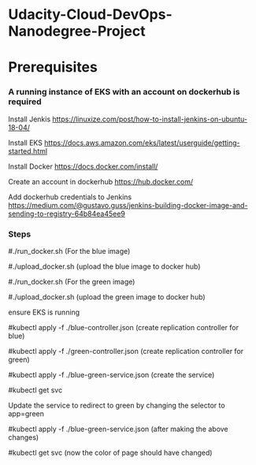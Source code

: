 # Udacity-Cloud-DevOps-Nanodegree-Project

<h1> Prerequisites </h1>

<h3> A running instance of EKS with an account on dockerhub is required </h3>

Install Jenkis https://linuxize.com/post/how-to-install-jenkins-on-ubuntu-18-04/

Install EKS https://docs.aws.amazon.com/eks/latest/userguide/getting-started.html

Install Docker https://docs.docker.com/install/

Create an account in dockerhub https://hub.docker.com/

Add dockerhub credentials to Jenkins https://medium.com/@gustavo.guss/jenkins-building-docker-image-and-sending-to-registry-64b84ea45ee9




<h3> Steps </h3>

#./run_docker.sh (For the blue image)

#./upload_docker.sh (upload the blue image to docker hub)

#./run_docker.sh (For the green image)

#./upload_docker.sh (upload the green image to docker hub)

ensure EKS is running 

#kubectl apply -f ./blue-controller.json (create replication controller for blue)

#kubectl apply -f ./green-controller.json (create replication controller for green)

#kubectl apply -f ./blue-green-service.json (create the service)

#kubectl get svc

Update the service to redirect to green by changing the selector to app=green

#kubectl apply -f ./blue-green-service.json (after making the above changes)

#kubectl get svc (now the color of page should have changed)



